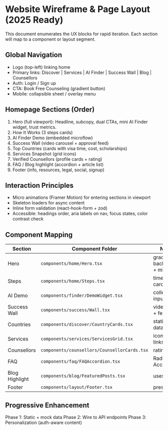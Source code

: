 # Website Wireframe & Page Layout (2025 Ready)

This document enumerates the UX blocks for rapid iteration. Each section will map to a component or layout segment.

## Global Navigation
- Logo (top-left) linking home
- Primary links: Discover | Services | AI Finder | Success Wall | Blog | Counsellors
- Auth: Login / Sign up
- CTA: Book Free Counseling (gradient button)
- Mobile: collapsible sheet / overlay menu

## Homepage Sections (Order)
1. Hero (full viewport): Headline, subcopy, dual CTAs, mini AI Finder widget, trust metrics.
2. How It Works (3 steps cards)
3. AI Finder Demo (embedded microflow)
4. Success Wall (video carousel + approval feed)
5. Top Countries (cards with visa time, cost, scholarships)
6. Services Snapshot (grid icons)
7. Verified Counsellors (profile cards + rating)
8. FAQ / Blog highlight (accordion + article list)
9. Footer (info, resources, legal, social, signup)

## Interaction Principles
- Micro animations (Framer Motion) for entering sections in viewport
- Skeleton loaders for async content
- Inline form validation (react-hook-form + zod)
- Accessible: headings order, aria labels on nav, focus states, color contrast check

## Component Mapping
| Section | Component Folder | Notes |
|---------|------------------|-------|
| Hero | `components/home/Hero.tsx` | gradient background + mini form |
| Steps | `components/home/Steps.tsx` | timeline or cards |
| AI Demo | `components/finder/DemoWidget.tsx` | collects 3 inputs |
| Success Wall | `components/success/Wall.tsx` | video deck + feed |
| Countries | `components/discover/CountryCards.tsx` | static SSG data initially |
| Services | `components/services/ServicesGrid.tsx` | icons + links |
| Counsellors | `components/counsellors/CounsellorCards.tsx` | rating stars |
| FAQ | `components/faq/FAQAccordion.tsx` | Radix Accordion |
| Blog Highlight | `components/blog/FeaturedPosts.tsx` | uses ISR |
| Footer | `components/layout/Footer.tsx` | present |

## Progressive Enhancement
Phase 1: Static + mock data
Phase 2: Wire to API endpoints
Phase 3: Personalization (auth-aware content)

